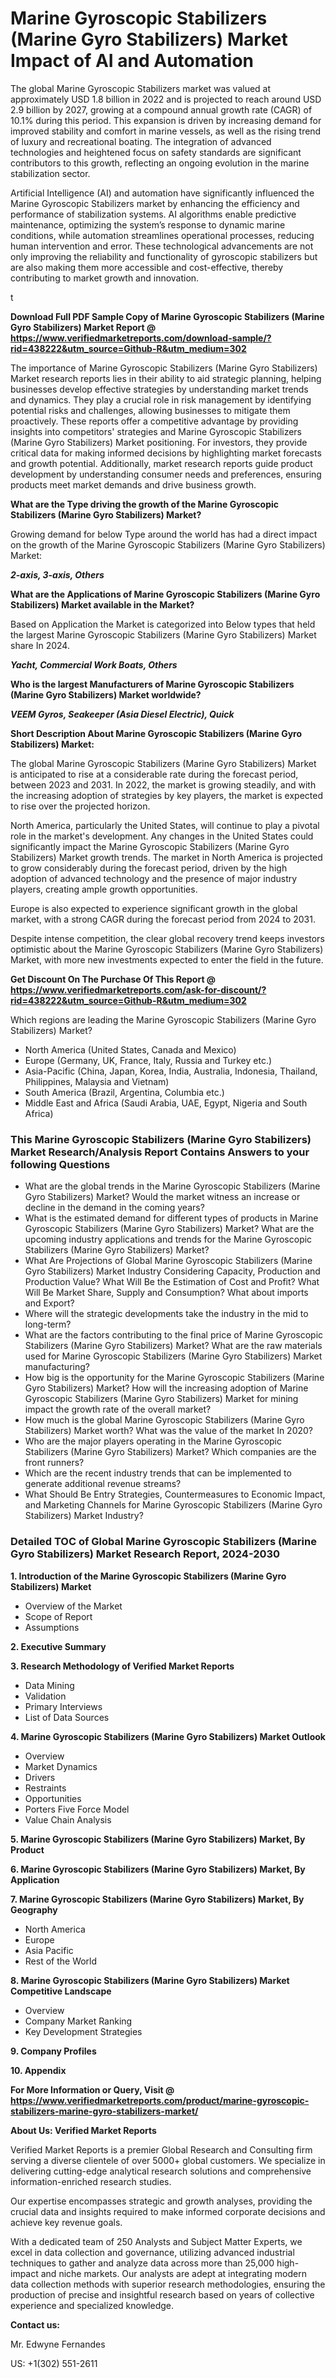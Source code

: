 <meta name="title" content="Global Marine Gyroscopic Stabilizers (Marine Gyro Stabilizers) Market Impact of AI and Automation"><meta name="description" content="The global Marine Gyroscopic Stabilizers market was valued at approximately USD 1.8 billion in 2022 and is projected to reach around USD 2.9 billion by 2027, growing a"><meta name="title" content="Marine Gyroscopic Stabilizers (Marine Gyro Stabilizers) Market Size, Share, Scope, Trends, Growth, Opportunities, Analysis, Forecast"><h1>Marine Gyroscopic Stabilizers (Marine Gyro Stabilizers) Market Impact of AI and Automation</h1><p>The global Marine Gyroscopic Stabilizers market was valued at approximately USD 1.8 billion in 2022 and is projected to reach around USD 2.9 billion by 2027, growing at a compound annual growth rate (CAGR) of 10.1% during this period. This expansion is driven by increasing demand for improved stability and comfort in marine vessels, as well as the rising trend of luxury and recreational boating. The integration of advanced technologies and heightened focus on safety standards are significant contributors to this growth, reflecting an ongoing evolution in the marine stabilization sector.</p><p>Artificial Intelligence (AI) and automation have significantly influenced the Marine Gyroscopic Stabilizers market by enhancing the efficiency and performance of stabilization systems. AI algorithms enable predictive maintenance, optimizing the system’s response to dynamic marine conditions, while automation streamlines operational processes, reducing human intervention and error. These technological advancements are not only improving the reliability and functionality of gyroscopic stabilizers but are also making them more accessible and cost-effective, thereby contributing to market growth and innovation.</p>t</p><p id="" class=""><strong>Download Full PDF Sample Copy of Marine Gyroscopic Stabilizers (Marine Gyro Stabilizers) Market Report @ <a href="https://www.verifiedmarketreports.com/download-sample/?rid=438222&utm_source=Github-R&utm_medium=302" target="_blank">https://www.verifiedmarketreports.com/download-sample/?rid=438222&utm_source=Github-R&utm_medium=302</a></strong></p><p>The importance of&nbsp;Marine Gyroscopic Stabilizers (Marine Gyro Stabilizers) Market research reports lies in their ability to aid strategic planning, helping businesses develop effective strategies by understanding market trends and dynamics. They play a crucial role in risk management by identifying potential risks and challenges, allowing businesses to mitigate them proactively. These reports offer a competitive advantage by providing insights into competitors' strategies and Marine Gyroscopic Stabilizers (Marine Gyro Stabilizers) Market positioning. For investors, they provide critical data for making informed decisions by highlighting market forecasts and growth potential. Additionally, market research reports guide product development by understanding consumer needs and preferences, ensuring products meet market demands and drive business growth.</p><p><strong>What are the&nbsp;Type driving the growth of the Marine Gyroscopic Stabilizers (Marine Gyro Stabilizers) Market?</strong></p><p id="" class="">Growing demand for below Type around the world has had a direct impact on the growth of the Marine Gyroscopic Stabilizers (Marine Gyro Stabilizers) Market:</p><em><strong>2-axis, 3-axis, Others</strong></em></p><strong>What are the&nbsp;Applications&nbsp;of Marine Gyroscopic Stabilizers (Marine Gyro Stabilizers) Market available in the Market?</strong></p><p id="" class="">Based on Application the Market is categorized into Below types that held the largest Marine Gyroscopic Stabilizers (Marine Gyro Stabilizers) Market share In 2024.</p><em><strong>Yacht, Commercial Work Boats, Others</strong></em></p><strong>Who is the largest Manufacturers of Marine Gyroscopic Stabilizers (Marine Gyro Stabilizers) Market worldwide?</strong></p><p><em><strong>VEEM Gyros, Seakeeper (Asia Diesel Electric), Quick</strong></em></p><p id="" class=""><strong>Short Description About Marine Gyroscopic Stabilizers (Marine Gyro Stabilizers) Market:</strong></p><p>The global Marine Gyroscopic Stabilizers (Marine Gyro Stabilizers) Market is anticipated to rise at a considerable rate during the forecast period, between 2023 and 2031. In 2022, the market is growing steadily, and with the increasing adoption of strategies by key players, the market is expected to rise over the projected horizon.</p><p>North America, particularly the United States, will continue to play a pivotal role in the market's development. Any changes in the United States could significantly impact the Marine Gyroscopic Stabilizers (Marine Gyro Stabilizers) Market growth trends. The market in North America is projected to grow considerably during the forecast period, driven by the high adoption of advanced technology and the presence of major industry players, creating ample growth opportunities.</p><p>Europe is also expected to experience significant growth in the global market, with a strong CAGR during the forecast period from 2024 to 2031.</p><p>Despite intense competition, the clear global recovery trend keeps investors optimistic about the Marine Gyroscopic Stabilizers (Marine Gyro Stabilizers) Market, with more new investments expected to enter the field in the future.</p><p id="" class=""><strong>Get Discount On The Purchase Of This Report @ <a href="https://www.verifiedmarketreports.com/ask-for-discount/?rid=438222&utm_source=Github-R&utm_medium=302" target="_blank">https://www.verifiedmarketreports.com/ask-for-discount/?rid=438222&utm_source=Github-R&utm_medium=302</a></strong></p>Which regions are leading the Marine Gyroscopic Stabilizers (Marine Gyro Stabilizers) Market?</p><ul><li>North America (United States, Canada and Mexico)</li><li>Europe (Germany, UK, France, Italy, Russia and Turkey etc.)</li><li>Asia-Pacific (China, Japan, Korea, India, Australia, Indonesia, Thailand, Philippines, Malaysia and Vietnam)</li><li>South America (Brazil, Argentina, Columbia etc.)</li><li>Middle East and Africa (Saudi Arabia, UAE, Egypt, Nigeria and South Africa)</li></ul><h3 id="" class="">This Marine Gyroscopic Stabilizers (Marine Gyro Stabilizers) Market Research/Analysis Report Contains Answers to your following Questions</h3><ul><li>What are the global trends in the Marine Gyroscopic Stabilizers (Marine Gyro Stabilizers) Market? Would the market witness an increase or decline in the demand in the coming years?</li><li>What is the estimated demand for different types of products in Marine Gyroscopic Stabilizers (Marine Gyro Stabilizers) Market? What are the upcoming industry applications and trends for the Marine Gyroscopic Stabilizers (Marine Gyro Stabilizers) Market?</li><li>What Are Projections of Global Marine Gyroscopic Stabilizers (Marine Gyro Stabilizers) Market Industry Considering Capacity, Production and Production Value? What Will Be the Estimation of Cost and Profit? What Will Be Market Share, Supply and Consumption? What about imports and Export?</li><li>Where will the strategic developments take the industry in the mid to long-term?</li><li>What are the factors contributing to the final price of Marine Gyroscopic Stabilizers (Marine Gyro Stabilizers) Market? What are the raw materials used for Marine Gyroscopic Stabilizers (Marine Gyro Stabilizers) Market manufacturing?</li><li>How big is the opportunity for the Marine Gyroscopic Stabilizers (Marine Gyro Stabilizers) Market? How will the increasing adoption of Marine Gyroscopic Stabilizers (Marine Gyro Stabilizers) Market for mining impact the growth rate of the overall market?</li><li>How much is the global Marine Gyroscopic Stabilizers (Marine Gyro Stabilizers) Market worth? What was the value of the market In 2020?</li><li>Who are the major players operating in the Marine Gyroscopic Stabilizers (Marine Gyro Stabilizers) Market? Which companies are the front runners?</li><li>Which are the recent industry trends that can be implemented to generate additional revenue streams?</li><li>What Should Be Entry Strategies, Countermeasures to Economic Impact, and Marketing Channels for Marine Gyroscopic Stabilizers (Marine Gyro Stabilizers) Market Industry?</li></ul><h3 id="" class="">Detailed TOC of Global Marine Gyroscopic Stabilizers (Marine Gyro Stabilizers) Market Research Report, 2024-2030</h3><p id="" class=""><strong>1. Introduction of the Marine Gyroscopic Stabilizers (Marine Gyro Stabilizers) Market</strong></p><ul><li>Overview of the Market</li><li>Scope of Report</li><li>Assumptions</li></ul><p id="" class=""><strong>2. Executive Summary</strong></p><p id="" class=""><strong>3. Research Methodology of Verified Market Reports</strong></p><ul><li>Data Mining</li><li>Validation</li><li>Primary Interviews</li><li>List of Data Sources</li></ul><p id="" class=""><strong>4. Marine Gyroscopic Stabilizers (Marine Gyro Stabilizers) Market Outlook</strong></p><ul><li>Overview</li><li>Market Dynamics</li><li>Drivers</li><li>Restraints</li><li>Opportunities</li><li>Porters Five Force Model</li><li>Value Chain Analysis</li></ul><p id="" class=""><strong>5. Marine Gyroscopic Stabilizers (Marine Gyro Stabilizers) Market, By Product</strong></p><p id="" class=""><strong>6. Marine Gyroscopic Stabilizers (Marine Gyro Stabilizers) Market, By Application</strong></p><p id="" class=""><strong>7. Marine Gyroscopic Stabilizers (Marine Gyro Stabilizers) Market, By Geography</strong></p><ul><li>North America</li><li>Europe</li><li>Asia Pacific</li><li>Rest of the World</li></ul><p id="" class=""><strong>8. Marine Gyroscopic Stabilizers (Marine Gyro Stabilizers) Market Competitive Landscape</strong></p><ul><li>Overview</li><li>Company Market Ranking</li><li>Key Development Strategies</li></ul><p id="" class=""><strong>9. Company Profiles</strong></p><p id="" class=""><strong>10. Appendix</strong></p><p id="" class=""><strong>For More Information or Query, Visit @ <a href="https://www.verifiedmarketreports.com/product/marine-gyroscopic-stabilizers-marine-gyro-stabilizers-market/" target="_blank">https://www.verifiedmarketreports.com/product/marine-gyroscopic-stabilizers-marine-gyro-stabilizers-market/</a></strong></p><p id="" class=""><strong>About Us: Verified Market Reports</strong></p><p id="" class="">Verified Market Reports is a premier Global Research and Consulting firm serving a diverse clientele of over 5000+ global customers. We specialize in delivering cutting-edge analytical research solutions and comprehensive information-enriched research studies.</p><p id="" class="">Our expertise encompasses strategic and growth analyses, providing the crucial data and insights required to make informed corporate decisions and achieve key revenue goals.</p><p id="" class="">With a dedicated team of 250 Analysts and Subject Matter Experts, we excel in data collection and governance, utilizing advanced industrial techniques to gather and analyze data across more than 25,000 high-impact and niche markets. Our analysts are adept at integrating modern data collection methods with superior research methodologies, ensuring the production of precise and insightful research based on years of collective experience and specialized knowledge.</p><p id="" class=""><strong>Contact us:</strong></p><p id="" class="">Mr. Edwyne Fernandes</p><p id="" class="">US: +1(302) 551-2611</p>